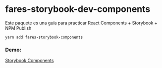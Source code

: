 # fares-storybook-dev-components

Este paquete es una guía para practicar React Components + Storybook + NPM Publish

```
yarn add fares-storybook-components
```

### Demo:

[Storybook Components](https://pmpeloc.github.io/sb-components/?path=/story/ui-mylabel--basic)
